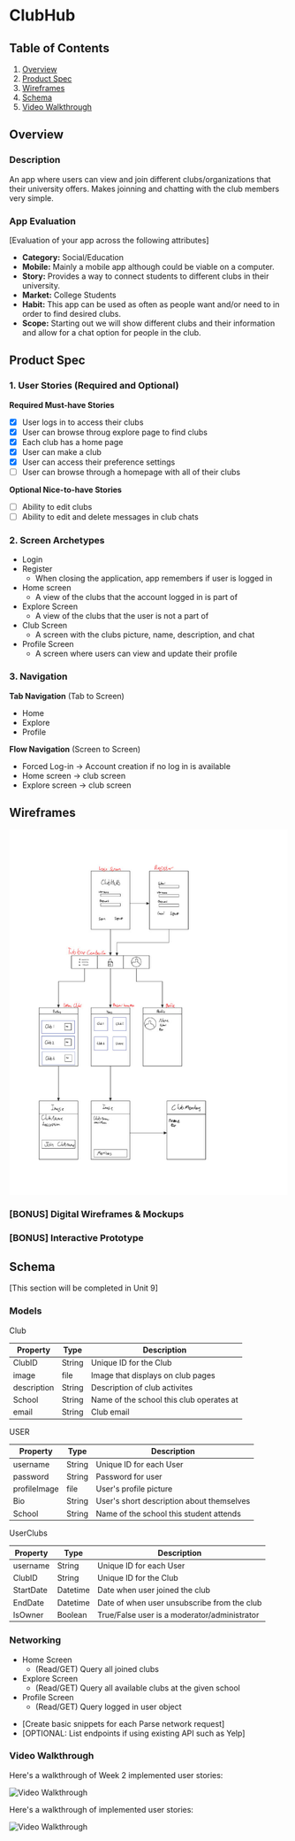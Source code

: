 # ClubHub

## Table of Contents
1. [Overview](#Overview)
1. [Product Spec](#Product-Spec)
1. [Wireframes](#Wireframes)
2. [Schema](#Schema)
3. [Video Walkthrough](#Video-Walkthrough)

## Overview
### Description
An app where users can view and join different clubs/organizations that their university offers. Makes joinning and chatting with the club members very simple.

### App Evaluation
[Evaluation of your app across the following attributes]
- **Category:** Social/Education
- **Mobile:** Mainly a mobile app although could be viable on a computer.
- **Story:** Provides a way to connect students to different clubs in their university.
- **Market:** College Students
- **Habit:** This app can be used as often as people want and/or need to in order to find desired clubs.
- **Scope:** Starting out we will show different clubs and their information and allow for a chat option for people in the club.

## Product Spec

### 1. User Stories (Required and Optional)

**Required Must-have Stories**

- [x] User logs in to access their clubs
- [x] User can browse throug explore page to find clubs
- [x] Each club has a home page
- [x] User can make a club
- [x] User can access their preference settings
- [ ] User can browse through a homepage with all of their clubs

**Optional Nice-to-have Stories**
- [ ] Ability to edit clubs
- [ ] Ability to edit and delete messages in club chats

### 2. Screen Archetypes

* Login
* Register
   * When closing the application, app remembers if user is logged in
* Home screen
   * A view of the clubs that the account logged in is part of
* Explore Screen
   * A view of the clubs that the user is not a part of
* Club Screen
   * A screen with the clubs picture, name, description, and chat
* Profile Screen
   * A screen where users can view and update their profile

### 3. Navigation

**Tab Navigation** (Tab to Screen)

* Home
* Explore
* Profile

**Flow Navigation** (Screen to Screen)

* Forced Log-in -> Account creation if no log in is available
* Home screen -> club screen
* Explore screen -> club screen

## Wireframes
<img src="https://github.com/codepath-13/clubhub/blob/main/ClubHub%20Wireframes%20(Updated).jpg" width=600>

### [BONUS] Digital Wireframes & Mockups

### [BONUS] Interactive Prototype

## Schema 
[This section will be completed in Unit 9]
### Models

Club

|Property|Type|Description|
|--------|----|-----------|
|ClubID|String|Unique ID for the Club|
|image|file|Image that displays on club pages|
|description|String|Description of club activites|
|School|String|Name of the school this club operates at|
|email|String|Club email|

USER

|Property|Type|Description|
|--------|----|-----------|
|username|String|Unique ID for each User|
|password|String|Password for user|
|profileImage|file|User's profile picture|
|Bio|String|User's short description about themselves|
|School|String|Name of the school this student attends|

 UserClubs

|Property|Type|Description|
|--------|----|-----------|
|username|String|Unique ID for each User|
|ClubID|String|Unique ID for the Club|
|StartDate|Datetime|Date when user joined the club|
|EndDate|Datetime|Date of when user unsubscribe from the club|
|IsOwner|Boolean|True/False user is a moderator/administrator|


### Networking

* Home Screen
  * (Read/GET) Query all joined clubs
* Explore Screen
  * (Read/GET) Query all available clubs at the given school
* Profile Screen
  * (Read/GET) Query logged in user object
- [Create basic snippets for each Parse network request]
- [OPTIONAL: List endpoints if using existing API such as Yelp]

### Video Walkthrough

Here's a walkthrough of Week 2 implemented user stories:

<img src='week2.mp4' title='Video Walkthrough' width='' alt='Video Walkthrough' />

Here's a walkthrough of implemented user stories:

<img src='http://g.recordit.co/vaucCqahZw.gif' title='Video Walkthrough' width='' alt='Video Walkthrough' />
